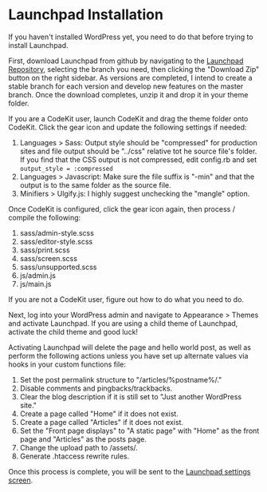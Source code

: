 Launchpad Installation
======================

If you haven't installed WordPress yet, you need to do that before trying to install Launchpad.

First, download Launchpad from github by navigating to the [Launchpad Repository](https://github.com/robertbrodrecht/launchpad/), selecting the branch you need, then clicking the "Download Zip" button on the right sidebar.  As versions are completed, I intend to create a stable branch for each version and develop new features on the master branch.  Once the download completes, unzip it and drop it in your theme folder.

If you are a CodeKit user, launch CodeKit and drag the theme folder onto CodeKit.  Click the gear icon and update the following settings if needed:

1. Languages > Sass: Output style should be "compressed" for production sites and file output should be "../css" relative tot he source file's folder.  If you find that the CSS output is not compressed, edit config.rb and set <code>output_style = :compressed</code>
2. Languages > Javascript: Make sure the file suffix is "-min" and that the output is to the same folder as the source file.
3. Minifiers > Ulgify.js: I highly suggest unchecking the "mangle" option.

Once CodeKit is configured, click the gear icon again, then process / compile the following:

1. sass/admin-style.scss
2. sass/editor-style.scss
3. sass/print.scss
4. sass/screen.scss
5. sass/unsupported.scss
6. js/admin.js
7. js/main.js

If you are not a CodeKit user, figure out how to do what you need to do.

Next, log into your WordPress admin and navigate to Appearance > Themes and activate Launchpad.  If you are using a child theme of Launchpad, activate the child theme and good luck!

Activating Launchpad will delete the page and hello world post, as well as perform the following actions unless you have set up alternate values via hooks in your custom functions file:

1. Set the post permalink structure to "/articles/%postname%/."
2. Disable comments and pingbacks/trackbacks.
3. Clear the blog description if it is still set to "Just another WordPress site."
4. Create a page called "Home" if it does not exist.
5. Create a page called "Articles" if it does not exist.
6. Set the "Front page displays" to "A static page" with "Home" as the front page and "Articles" as the posts page.
7. Change the upload path to /assets/.
8. Generate .htaccess rewrite rules.

Once this process is complete, you will be sent to the [Launchpad settings screen](settings.md).